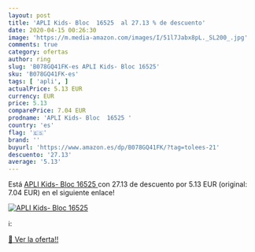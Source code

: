 ```yaml
---
layout: post
title: 'APLI Kids- Bloc  16525  al 27.13 % de descuento'
date: 2020-04-15 00:26:30
image: 'https://m.media-amazon.com/images/I/51l7Jabx8pL._SL200_.jpg'
comments: true
category: ofertas
author: ring
slug: 'B078GQ41FK-es APLI Kids- Bloc 16525'
sku: 'B078GQ41FK-es'
tags: [ 'apli', ]
actualPrice: 5.13 EUR
currency: EUR
price: 5.13
comparePrice: 7.04 EUR
prodname: 'APLI Kids- Bloc  16525 '
country: 'es'
flag: '🇪🇸'
brand: ''
buyurl: 'https://www.amazon.es/dp/B078GQ41FK/?tag=tolees-21'
descuento: '27.13'
average: '5.13'
---
```


Está [APLI Kids- Bloc  16525 ](https://www.amazon.es/dp/B078GQ41FK/?tag=tolees-21) con 27.13 de descuento por 5.13 EUR (original: 7.04 EUR) en el siguiente enlace!

[![APLI Kids- Bloc  16525 ](https://m.media-amazon.com/images/I/51l7Jabx8pL._SL200_.jpg)](https://www.amazon.es/dp/B078GQ41FK/?tag=tolees-21)

ℹ️:


[🛒 Ver la oferta!!](https://www.amazon.es/dp/B078GQ41FK/?tag=tolees-21)
